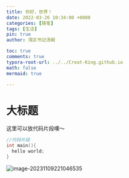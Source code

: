 ```yaml
---
title: 你好，世界！
date: 2022-03-26 10:34:00 +0800
categories: [随笔]
tags: [生活]
pin: true
author: 湾区书记汤姆

toc: true
comments: true
typora-root-url: ../../Creat-King.github.io
math: false
mermaid: true

---
```


# 大标题


这里可以放代码片段噢～
```c++
//代码片段
int main(){
  hello world;
}
```

![image-20231109221046535](/../blog/assets/blog_res/2021-03-30-hello-world.assets/image-20231109221046535.png)